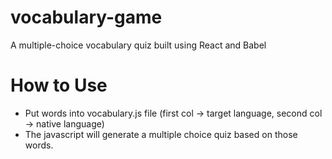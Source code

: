 # vocabulary-game
A multiple-choice vocabulary quiz built using React and Babel

# How to Use
- Put words into vocabulary.js file (first col -> target language, second col -> native language)
- The javascript will generate a multiple choice quiz based on those words.

